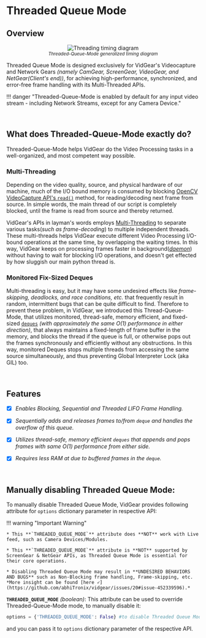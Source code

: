 
<!--
===============================================
vidgear library source-code is deployed under the Apache 2.0 License:

Copyright (c) 2019-2020 Abhishek Thakur(@abhiTronix) <abhi.una12@gmail.com>

Licensed under the Apache License, Version 2.0 (the "License");
you may not use this file except in compliance with the License.
You may obtain a copy of the License at

   http://www.apache.org/licenses/LICENSE-2.0

Unless required by applicable law or agreed to in writing, software
distributed under the License is distributed on an "AS IS" BASIS,
WITHOUT WARRANTIES OR CONDITIONS OF ANY KIND, either express or implied.
See the License for the specific language governing permissions and
limitations under the License.
===============================================
-->

# Threaded Queue Mode

## Overview

<p align="center">
  <img src="../../assets/images/tqm.webp" alt="Threading timing diagram"/>
  <br>
  <sub><i>Threaded-Queue-Mode generalized timing diagram</i></sub>
</p>

Threaded Queue Mode is designed exclusively for VidGear's Videocapture and Network Gears _(namely CamGear, ScreenGear, VideoGear, and NetGear(Client's end))_, for achieving high-performance, synchronized, and error-free frame handling with its Multi-Threaded APIs. 


!!! danger "Threaded-Queue-Mode is enabled by default for any input video stream - including Network Streams, except for any Camera Device."

&nbsp; 

## What does Threaded-Queue-Mode exactly do?


Threaded-Queue-Mode helps VidGear do the Video Processing tasks in a well-organized, and most competent way possible. 

### Multi-Threading

Depending on the video quality, source, and physical hardware of our machine, much of the I/O bound memory is consumed by blocking [OpenCV VideoCapture API's `read()`](https://docs.opencv.org/master/d8/dfe/classcv_1_1VideoCapture.html#a473055e77dd7faa4d26d686226b292c1) method, for reading/decoding next frame from source. In simple words, the main thread of our script is completely blocked, until the frame is read from source and thereby returned.

VidGear's APIs in layman's words employs [Multi-Threading](https://docs.python.org/3/library/threading.html) to separate various tasks(_such as frame-decoding_) to multiple independent threads. These multi-threads helps VidGear execute different Video Processing I/O-bound operations at the same time, by overlapping the waiting times. In this way, VidGear keeps on processing frames faster in background([_daemon_](https://en.wikipedia.org/wiki/Daemon_(computing))) without having to wait for blocking I/O operations, and doesn't get effected by how sluggish our main python thread is.

### Monitored Fix-Sized Deques

Multi-threading is easy, but it may have some undesired effects like _frame-skipping, deadlocks, and race conditions, etc._ that frequently result in random, intermittent bugs that can be quite difficult to find. Therefore to prevent these problem, in VidGear, we introduced this Thread-Queue-Mode, that utilizes monitored, thread-safe, memory efficient, and fixed-sized [`deques`](https://docs.python.org/3.8/library/collections.html#collections.deque) _(with approximately the same O(1) performance in either direction)_, that always maintains a fixed-length of frame buffer in the memory, and blocks the thread if the queue is full, or otherwise pops out the frames synchronously and efficiently without any obstructions. In this way, monitored Deques stops multiple threads from accessing the same source simultaneously, and thus preventing Global Interpreter Lock (aka GIL) too.


&nbsp; 

## Features

- [x] _Enables Blocking, Sequential and Threaded LIFO Frame Handling._

- [x] _Sequentially adds and releases frames to/from `deque` and handles the overflow of this queue._

- [x] _Utilizes thread-safe, memory efficient `deques` that appends and pops frames with same O(1) performance from either side._

- [x] _Requires less RAM at due to buffered frames in the `deque`._


&nbsp;


## Manually disabling Threaded Queue Mode:

To manually disable Threaded Queue Mode, VidGear provides following attribute for `options` dictionary parameter in respective API:  

!!! warning "Important Warning"

	* This **`THREADED_QUEUE_MODE`** attribute does **NOT** work with Live feed, such as Camera Devices/Modules.

	* This **`THREADED_QUEUE_MODE`** attribute is **NOT** supported by ScreenGear & NetGear APIs, as Threaded Queue Mode is essential for their core operations.

	* Disabling Threaded Queue Mode may result in **UNDESIRED BEHAVIORS AND BUGS** such as Non-Blocking frame handling, Frame-skipping, etc. *More insight can be found [here ➶](https://github.com/abhiTronix/vidgear/issues/20#issue-452339596).*


**`THREADED_QUEUE_MODE`** _(boolean)_: This attribute can be used to override Threaded-Queue-Mode mode, to manually disable it:

```python
options = {'THREADED_QUEUE_MODE': False} #to disable Threaded Queue Mode. 
```

and you can pass it to `options` dictionary parameter of the respective API.

&nbsp; 
